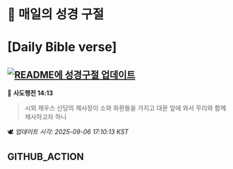 # 🙏 매일의 성경 구절
# [Daily Bible verse]
## [![README에 성경구절 업데이트](https://github.com/DONGSUKA/first_test/actions/workflows/update-readme-bible.yml/badge.svg)](https://github.com/DONGSUKA/first_test/actions/workflows/update-readme-bible.yml)
<!-- START_BIBLE_VERSE -->
📖 **사도행전 14:13**
> 시외 제우스 신당의 제사장이 소와 화환들을 가지고 대문 앞에 와서 무리와 함께 제사하고자 하니

🕊️ _업데이트 시각: 2025-09-06 17:10:13 KST_
  <!-- END_BIBLE_VERSE -->
## GITHUB_ACTION
